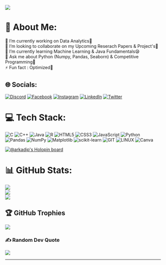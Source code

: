 [![](https://visitcount.itsvg.in/api?id=SayantanZx&icon=0&color=0)](https://visitcount.itsvg.in)
# 💫 About Me:
🔭 I’m currently working on Data Analytics🧠<br>👯 I’m looking to collaborate on my Upcoming Reserach Papers & Project's🥺<br>🌱 I’m currently learning Machine Learning & Java Fundamentals😪<br>💬 Ask me about Python (Numpy, Pandas, Seaborn) & Competitive Programming🥱<br>⚡ Fun fact : Optimized🥴


## 🌐 Socials:
[![Discord](https://img.shields.io/badge/Discord-%237289DA.svg?logo=discord&logoColor=white)](https://discord.gg/https://discord.com/invite/sayantan3106) [![Facebook](https://img.shields.io/badge/Facebook-%231877F2.svg?logo=Facebook&logoColor=white)](https://facebook.com/https://www.facebook.com/profile.php?id=100089588194011) [![Instagram](https://img.shields.io/badge/Instagram-%23E4405F.svg?logo=Instagram&logoColor=white)](https://instagram.com/https://instagram.com/sayantan_shr) [![LinkedIn](https://img.shields.io/badge/LinkedIn-%230077B5.svg?logo=linkedin&logoColor=white)](https://linkedin.com/in/https://www.linkedin.com/in/sayantan-banerjee-571ab123a/) [![Twitter](https://img.shields.io/badge/Twitter-%231DA1F2.svg?logo=Twitter&logoColor=white)](https://twitter.com/https://twitter.com/sayanta62547643) 

# 💻 Tech Stack:
![C](https://img.shields.io/badge/c-%2300599C.svg?style=flat&logo=c&logoColor=white) ![C++](https://img.shields.io/badge/c++-%2300599C.svg?style=flat&logo=c%2B%2B&logoColor=white) ![Java](https://img.shields.io/badge/java-%23ED8B00.svg?style=flat&logo=openjdk&logoColor=white) ![R](https://img.shields.io/badge/r-%23276DC3.svg?style=flat&logo=r&logoColor=white) ![HTML5](https://img.shields.io/badge/html5-%23E34F26.svg?style=flat&logo=html5&logoColor=white) ![CSS3](https://img.shields.io/badge/css3-%231572B6.svg?style=flat&logo=css3&logoColor=white)     ![JavaScript](https://img.shields.io/badge/javascript-%23323330.svg?style=flat&logo=javascript&logoColor=%23F7DF1E) ![Python](https://img.shields.io/badge/python-3670A0?style=flat&logo=python&logoColor=ffdd54) ![Pandas](https://img.shields.io/badge/pandas-%23150458.svg?style=flat&logo=pandas&logoColor=white) ![NumPy](https://img.shields.io/badge/numpy-%23013243.svg?style=flat&logo=numpy&logoColor=white) ![Matplotlib](https://img.shields.io/badge/Matplotlib-%23ffffff.svg?style=flat&logo=Matplotlib&logoColor=black) ![scikit-learn](https://img.shields.io/badge/scikit--learn-%23F7931E.svg?style=flat&logo=scikit-learn&logoColor=white) ![GIT](https://img.shields.io/badge/Git-fc6d26?style=flat&logo=git&logoColor=white) ![LINUX](https://img.shields.io/badge/Linux-FCC624?style=flat&logo=linux&logoColor=black) ![Canva](https://img.shields.io/badge/Canva-%2300C4CC.svg?style=flat&logo=Canva&logoColor=white)


[![@arkadip's Holopin board](https://holopin.me/sayantanzx)](https://holopin.io/@sayantanzx)




# 📊 GitHub Stats:
![](https://github-readme-stats.vercel.app/api?username=SayantanZx&theme=dark&hide_border=false&include_all_commits=false&count_private=false)<br/>
![](https://github-readme-streak-stats.herokuapp.com/?user=SayantanZx&theme=dark&hide_border=false)<br/>
![](https://github-readme-stats.vercel.app/api/top-langs/?username=SayantanZx&theme=dark&hide_border=false&include_all_commits=false&count_private=false&layout=compact)

## 🏆 GitHub Trophies
![](https://github-profile-trophy.vercel.app/?username=SayantanZx&theme=flat&no-frame=false&no-bg=true&margin-w=4)

### ✍️ Random Dev Quote
![](https://quotes-github-readme.vercel.app/api?type=horizontal&theme=radical)

---
